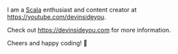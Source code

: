 I am a [Scala](https://www.scala-lang.org/) enthusiast and content creator at https://youtube.com/devinsideyou.

Check out https://devinsideyou.com for more information.

Cheers and happy coding! 👋
